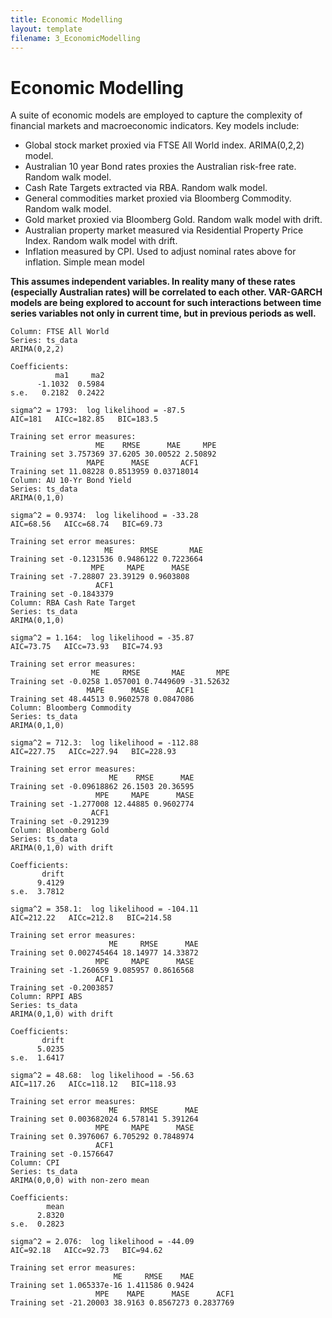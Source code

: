 ```yaml
---
title: Economic Modelling
layout: template
filename: 3_EconomicModelling
--- 
```

# Economic Modelling
A suite of economic models are employed to capture the complexity of financial markets and macroeconomic indicators. Key models include:
- Global stock market proxied via FTSE All World index. ARIMA(0,2,2) model.
- Australian 10 year Bond rates proxies the Australian risk-free rate. Random walk model.
- Cash Rate Targets extracted via RBA. Random walk model.
- General commodities market proxied via Bloomberg Commodity. Random walk model.
- Gold market proxied via Bloomberg Gold. Random walk model with drift.
- Australian property market measured via Residential Property Price Index. Random walk model with drift.
- Inflation measured by CPI. Used to adjust nominal rates above for inflation. Simple mean model

**This assumes independent variables. In reality many of these rates (especially Australian rates) will be correlated to each other. VAR-GARCH models are being explored to account for such interactions between time series variables not only in current time, but in previous periods as well.**
```
Column: FTSE All World 
Series: ts_data 
ARIMA(0,2,2) 

Coefficients:
          ma1     ma2
      -1.1032  0.5984
s.e.   0.2182  0.2422

sigma^2 = 1793:  log likelihood = -87.5
AIC=181   AICc=182.85   BIC=183.5

Training set error measures:
                   ME    RMSE      MAE     MPE
Training set 3.757369 37.6205 30.00522 2.50892
                 MAPE      MASE       ACF1
Training set 11.08228 0.8513959 0.03718014
Column: AU 10-Yr Bond Yield 
Series: ts_data 
ARIMA(0,1,0) 

sigma^2 = 0.9374:  log likelihood = -33.28
AIC=68.56   AICc=68.74   BIC=69.73

Training set error measures:
                     ME      RMSE       MAE
Training set -0.1231536 0.9486122 0.7223664
                  MPE     MAPE      MASE
Training set -7.28807 23.39129 0.9603808
                   ACF1
Training set -0.1843379
Column: RBA Cash Rate Target 
Series: ts_data 
ARIMA(0,1,0) 

sigma^2 = 1.164:  log likelihood = -35.87
AIC=73.75   AICc=73.93   BIC=74.93

Training set error measures:
                  ME     RMSE       MAE       MPE
Training set -0.0258 1.057001 0.7449609 -31.52632
                 MAPE      MASE      ACF1
Training set 48.44513 0.9602578 0.0847086
Column: Bloomberg Commodity 
Series: ts_data 
ARIMA(0,1,0) 

sigma^2 = 712.3:  log likelihood = -112.88
AIC=227.75   AICc=227.94   BIC=228.93

Training set error measures:
                      ME    RMSE      MAE
Training set -0.09618862 26.1503 20.36595
                   MPE     MAPE      MASE
Training set -1.277008 12.44885 0.9602774
                  ACF1
Training set -0.291239
Column: Bloomberg Gold 
Series: ts_data 
ARIMA(0,1,0) with drift 

Coefficients:
       drift
      9.4129
s.e.  3.7812

sigma^2 = 358.1:  log likelihood = -104.11
AIC=212.22   AICc=212.8   BIC=214.58

Training set error measures:
                      ME     RMSE      MAE
Training set 0.002745464 18.14977 14.33872
                   MPE     MAPE      MASE
Training set -1.260659 9.085957 0.8616568
                   ACF1
Training set -0.2003857
Column: RPPI ABS 
Series: ts_data 
ARIMA(0,1,0) with drift 

Coefficients:
       drift
      5.0235
s.e.  1.6417

sigma^2 = 48.68:  log likelihood = -56.63
AIC=117.26   AICc=118.12   BIC=118.93

Training set error measures:
                      ME     RMSE      MAE
Training set 0.003682024 6.578141 5.391264
                   MPE     MAPE      MASE
Training set 0.3976067 6.705292 0.7848974
                   ACF1
Training set -0.1576647
Column: CPI 
Series: ts_data 
ARIMA(0,0,0) with non-zero mean 

Coefficients:
        mean
      2.8320
s.e.  0.2823

sigma^2 = 2.076:  log likelihood = -44.09
AIC=92.18   AICc=92.73   BIC=94.62

Training set error measures:
                       ME     RMSE    MAE
Training set 1.065337e-16 1.411586 0.9424
                   MPE    MAPE      MASE      ACF1
Training set -21.20003 38.9163 0.8567273 0.2837769
```
